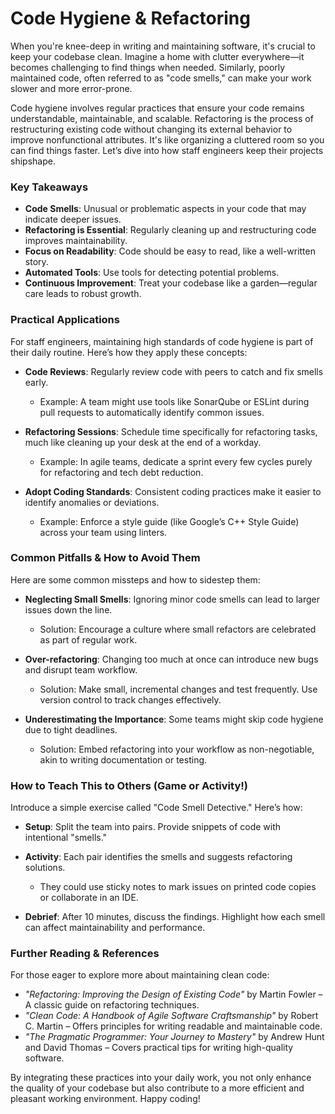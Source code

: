 # Code Hygiene & Refactoring

When you're knee-deep in writing and maintaining software, it's crucial to keep your codebase clean. Imagine a home with clutter everywhere—it becomes challenging to find things when needed. Similarly, poorly maintained code, often referred to as "code smells," can make your work slower and more error-prone.

Code hygiene involves regular practices that ensure your code remains understandable, maintainable, and scalable. Refactoring is the process of restructuring existing code without changing its external behavior to improve nonfunctional attributes. It's like organizing a cluttered room so you can find things faster. Let’s dive into how staff engineers keep their projects shipshape.

### Key Takeaways

- **Code Smells**: Unusual or problematic aspects in your code that may indicate deeper issues.
- **Refactoring is Essential**: Regularly cleaning up and restructuring code improves maintainability.
- **Focus on Readability**: Code should be easy to read, like a well-written story.
- **Automated Tools**: Use tools for detecting potential problems.
- **Continuous Improvement**: Treat your codebase like a garden—regular care leads to robust growth.

### Practical Applications

For staff engineers, maintaining high standards of code hygiene is part of their daily routine. Here’s how they apply these concepts:

- **Code Reviews**: Regularly review code with peers to catch and fix smells early.
    - Example: A team might use tools like SonarQube or ESLint during pull requests to automatically identify common issues.

- **Refactoring Sessions**: Schedule time specifically for refactoring tasks, much like cleaning up your desk at the end of a workday.
    - Example: In agile teams, dedicate a sprint every few cycles purely for refactoring and tech debt reduction.

- **Adopt Coding Standards**: Consistent coding practices make it easier to identify anomalies or deviations.
    - Example: Enforce a style guide (like Google’s C++ Style Guide) across your team using linters.

### Common Pitfalls & How to Avoid Them

Here are some common missteps and how to sidestep them:

- **Neglecting Small Smells**: Ignoring minor code smells can lead to larger issues down the line.
    - Solution: Encourage a culture where small refactors are celebrated as part of regular work.

- **Over-refactoring**: Changing too much at once can introduce new bugs and disrupt team workflow.
    - Solution: Make small, incremental changes and test frequently. Use version control to track changes effectively.

- **Underestimating the Importance**: Some teams might skip code hygiene due to tight deadlines.
    - Solution: Embed refactoring into your workflow as non-negotiable, akin to writing documentation or testing.

### How to Teach This to Others (Game or Activity!)

Introduce a simple exercise called "Code Smell Detective." Here’s how:

- **Setup**: Split the team into pairs. Provide snippets of code with intentional "smells."
- **Activity**: Each pair identifies the smells and suggests refactoring solutions.
    - They could use sticky notes to mark issues on printed code copies or collaborate in an IDE.

- **Debrief**: After 10 minutes, discuss the findings. Highlight how each smell can affect maintainability and performance.

### Further Reading & References

For those eager to explore more about maintaining clean code:

- *"Refactoring: Improving the Design of Existing Code"* by Martin Fowler – A classic guide on refactoring techniques.
- *"Clean Code: A Handbook of Agile Software Craftsmanship"* by Robert C. Martin – Offers principles for writing readable and maintainable code.
- *"The Pragmatic Programmer: Your Journey to Mastery"* by Andrew Hunt and David Thomas – Covers practical tips for writing high-quality software.

By integrating these practices into your daily work, you not only enhance the quality of your codebase but also contribute to a more efficient and pleasant working environment. Happy coding!
